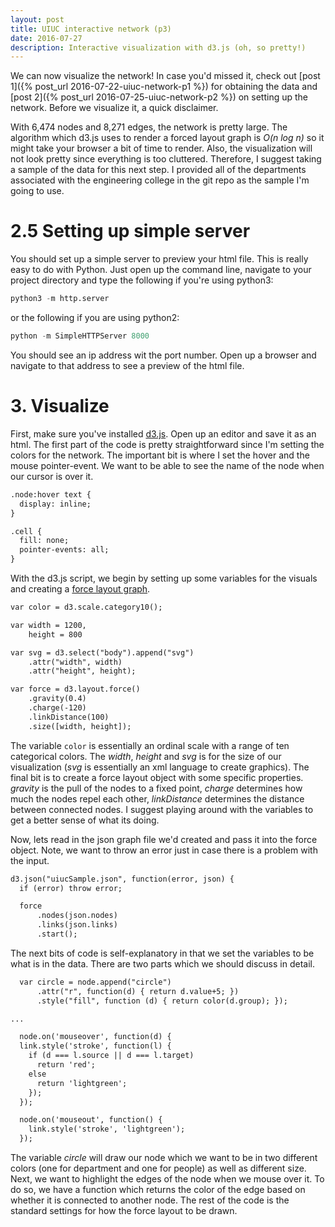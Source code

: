 ```yaml
---
layout: post
title: UIUC interactive network (p3)
date: 2016-07-27
description: Interactive visualization with d3.js (oh, so pretty!)
---
```


We can now visualize the network! In case you'd missed it, check out 
[post 1]({% post_url 2016-07-22-uiuc-network-p1 %}) for obtaining the data and 
[post 2]({% post_url 2016-07-25-uiuc-network-p2 %}) on setting up the network. Before we 
visualize it, a quick disclaimer.

With 6,474 nodes and 8,271 edges, the network is pretty large. The algorithm which d3.js 
uses to render a forced layout graph is _O(n log n)_ so it might take your browser a bit
of time to render. Also, the visualization will not look pretty since everything is too 
cluttered. Therefore, I suggest taking a sample of the data for this next step. I provided 
all of the departments associated with the engineering college in the git repo as the sample 
I'm going to use.

# 2.5 Setting up simple server

You should set up a simple server to preview your html file. This is really easy to do with 
Python. Just open up the command line, navigate to your project directory and type the 
following if you're using python3:

```python
python3 -m http.server
```

or the following if you are using python2:

```python
python -m SimpleHTTPServer 8000
```

You should see an ip address wit the port number. Open up a browser and navigate to that 
address to see a preview of the html file.

# 3. Visualize

First, make sure you've installed [d3.js](https://d3js.org/). Open up an editor and save 
it as an html. The first part of the code is pretty straightforward since I'm setting the 
colors for the network. The important bit is where I set the hover and the mouse 
pointer-event. We want to be able to see the name of the node when our cursor is over it.

```html
.node:hover text {
  display: inline;
}

.cell {
  fill: none;
  pointer-events: all;
}
```

With the d3.js script, we begin by setting up some variables for the visuals and creating a
[force layout graph](https://en.wikipedia.org/wiki/Force-directed_graph_drawing).

```html
var color = d3.scale.category10();

var width = 1200,
    height = 800

var svg = d3.select("body").append("svg")
    .attr("width", width)
    .attr("height", height);

var force = d3.layout.force()
    .gravity(0.4)
    .charge(-120)
    .linkDistance(100)
    .size([width, height]);
```

The variable `color` is essentially an ordinal scale with a range of ten categorical 
colors. The _width_, _height_ and _svg_ is for the size of our visualization (_svg_ is
essentially an xml language to create graphics). The final bit is to create a force layout
object with some specific properties. _gravity_ is the pull of the nodes to a fixed point,
_charge_ determines how much the nodes repel each other, _linkDistance_ determines the 
distance between connected nodes. I suggest playing around with the variables to get a 
better sense of what its doing.

Now, lets read in the json graph file we'd created and pass it into the force object. Note,
we want to throw an error just in case there is a problem with the input.

```html
d3.json("uiucSample.json", function(error, json) {
  if (error) throw error;

  force
      .nodes(json.nodes)
      .links(json.links)
      .start();
```

The next bits of code is self-explanatory in that we set the variables to be what is in 
the data. There are two parts which we should discuss in detail.

```html
  var circle = node.append("circle")
      .attr("r", function(d) { return d.value+5; })
      .style("fill", function (d) { return color(d.group); });

...

  node.on('mouseover', function(d) {
  link.style('stroke', function(l) {
    if (d === l.source || d === l.target)
      return 'red';
    else
      return 'lightgreen';
    });
  });

  node.on('mouseout', function() {
    link.style('stroke', 'lightgreen');
  });
```

The variable _circle_ will draw our node which we want to be in two different colors (one
for department and one for people) as well as different size. Next, we want to highlight 
the edges of the node when we mouse over it. To do so, we have a function which returns 
the color of the edge based on whether it is connected to another node. The rest of the code is the standard settings for how the force layout to be drawn.
